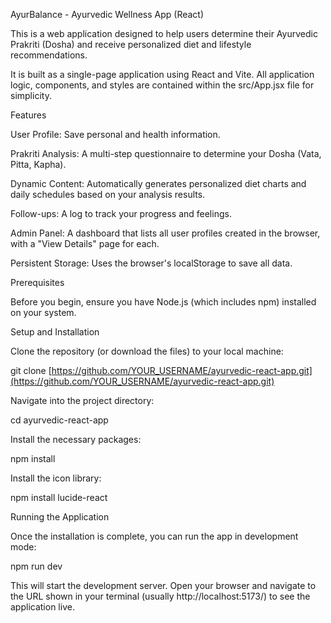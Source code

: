 AyurBalance - Ayurvedic Wellness App (React)

This is a web application designed to help users determine their Ayurvedic Prakriti (Dosha) and receive personalized diet and lifestyle recommendations.

It is built as a single-page application using React and Vite. All application logic, components, and styles are contained within the src/App.jsx file for simplicity.

Features

User Profile: Save personal and health information.

Prakriti Analysis: A multi-step questionnaire to determine your Dosha (Vata, Pitta, Kapha).

Dynamic Content: Automatically generates personalized diet charts and daily schedules based on your analysis results.

Follow-ups: A log to track your progress and feelings.

Admin Panel: A dashboard that lists all user profiles created in the browser, with a "View Details" page for each.

Persistent Storage: Uses the browser's localStorage to save all data.

Prerequisites

Before you begin, ensure you have Node.js (which includes npm) installed on your system.

Setup and Installation

Clone the repository (or download the files) to your local machine:

git clone [https://github.com/YOUR_USERNAME/ayurvedic-react-app.git](https://github.com/YOUR_USERNAME/ayurvedic-react-app.git)


Navigate into the project directory:

cd ayurvedic-react-app


Install the necessary packages:

npm install


Install the icon library:

npm install lucide-react


Running the Application

Once the installation is complete, you can run the app in development mode:

npm run dev


This will start the development server. Open your browser and navigate to the URL shown in your terminal (usually http://localhost:5173/) to see the application live.